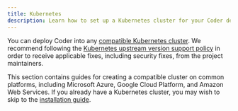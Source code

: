 ```yaml
---
title: Kubernetes
description: Learn how to set up a Kubernetes cluster for your Coder deployment.
---
```


You can deploy Coder into any [compatible Kubernetes cluster]. We recommend
following the [Kubernetes upstream version support policy] in order to receive
applicable fixes, including security fixes, from the project maintainers.

[compatible kubernetes cluster]: ../requirements.md
[kubernetes upstream version support policy]:
  https://kubernetes.io/docs/setup/release/version-skew-policy/

This section contains guides for creating a compatible cluster on common
platforms, including Microsoft Azure, Google Cloud Platform, and Amazon Web
Services. If you already have a Kubernetes cluster, you may wish to skip to the
[installation guide].

[installation guide]: ../installation.md

<children></children>
